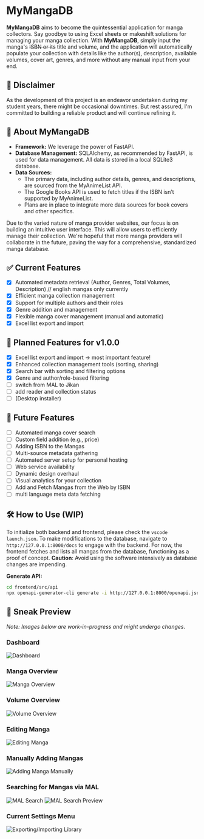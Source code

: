 # MyMangaDB

**MyMangaDB** aims to become the quintessential application for manga collectors. Say goodbye to using Excel sheets or makeshift solutions for managing your manga collection. With **MyMangaDB**, simply input the manga's ~~ISBN or its~~ title and volume, and the application will automatically populate your collection with details like the author(s), description, available volumes, cover art, genres, and more without any manual input from your end.

## 🔔 Disclaimer

As the development of this project is an endeavor undertaken during my student years, there might be occasional downtimes. But rest assured, I'm committed to building a reliable product and will continue refining it.

## 📖 About MyMangaDB

- **Framework:** We leverage the power of FastAPI.
- **Database Management:** SQLAlchemy, as recommended by FastAPI, is used for data management. All data is stored in a local SQLite3 database.
- **Data Sources:**
  - The primary data, including author details, genres, and descriptions, are sourced from the MyAnimeList API.
  - The Google Books API is used to fetch titles if the ISBN isn’t supported by MyAnimeList.
  - Plans are in place to integrate more data sources for book covers and other specifics.

Due to the varied nature of manga provider websites, our focus is on building an intuitive user interface. This will allow users to efficiently manage their collection. We're hopeful that more manga providers will collaborate in the future, paving the way for a comprehensive, standardized manga database.

## ✅ Current Features

- [x] Automated metadata retrieval (Author, Genres, Total Volumes, Description) // english mangas only currently
- [x] Efficient manga collection management
- [x] Support for multiple authors and their roles
- [x] Genre addition and management
- [x] Flexible manga cover management (manual and automatic)
- [x] Excel list export and import

## 📅 Planned Features for v1.0.0

- [x] Excel list export and import -> most important feature!
- [x] Enhanced collection management tools (sorting, sharing)
- [x] Search bar with sorting and filtering options
- [x] Genre and author/role-based filtering
- [ ] switch from MAL to Jikan
- [ ] add reader and collection status
- [ ] (Desktop installer)

## 🚀 Future Features

- [ ] Automated manga cover search
- [ ] Custom field addition (e.g., price)
- [ ] Adding ISBN to the Mangas
- [ ] Multi-source metadata gathering
- [ ] Automated server setup for personal hosting
- [ ] Web service availability
- [ ] Dynamic design overhaul
- [ ] Visual analytics for your collection
- [ ] Add and Fetch Mangas from the Web by ISBN
- [ ] multi language meta data fetching

## 🛠️ How to Use (WIP)

To initialize both backend and frontend, please check the `vscode launch.json`. To make modifications to the database, navigate to `http://127.0.0.1:8000/docs` to engage with the backend. For now, the frontend fetches and lists all mangas from the database, functioning as a proof of concept. **Caution**: Avoid using the software intensively as database changes are impending.

**Generate API:**
```bash
cd frontend/src/api
npx openapi-generator-cli generate -i http://127.0.0.1:8000/openapi.json -g typescript-fetch
```

## 📸 Sneak Preview

*Note: Images below are work-in-progress and might undergo changes.*

### Dashboard
![Dashboard](https://raw.githubusercontent.com/FabianRolfMatthiasNoll/MyMangaDB/master/screenshots/dashboard.png)
### Manga Overview
![Manga Overview](https://raw.githubusercontent.com/FabianRolfMatthiasNoll/MyMangaDB/master/screenshots/manga_overview.png)
### Volume Overview
![Volume Overview](https://raw.githubusercontent.com/FabianRolfMatthiasNoll/MyMangaDB/master/screenshots/volume_overview.png)
### Editing Manga
![Editing Manga](https://github.com/FabianRolfMatthiasNoll/MyMangaDB/blob/master/screenshots/manga_editing.png?raw=true)
### Manually Adding Mangas
![Adding Manga Manually](https://github.com/FabianRolfMatthiasNoll/MyMangaDB/blob/master/screenshots/adding_manga_manual.png?raw=true)
### Searching for Mangas via MAL
![MAL Search](https://github.com/FabianRolfMatthiasNoll/MyMangaDB/blob/master/screenshots/myanimelist_search.png?raw=true)
![MAL Search Preview](https://github.com/FabianRolfMatthiasNoll/MyMangaDB/blob/master/screenshots/myanimelist_search_preview.png?raw=true)

### Current Settings Menu
![Exporting/Importing Library](https://github.com/FabianRolfMatthiasNoll/MyMangaDB/blob/master/screenshots/settings_menu.png?raw=true)